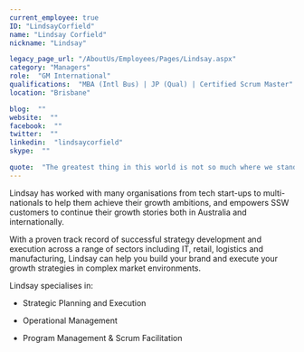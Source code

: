 ```yaml
---
current_employee: true
ID: "LindsayCorfield"
name: "Lindsay Corfield"
nickname: "Lindsay"

legacy_page_url: "/AboutUs/Employees/Pages/Lindsay.aspx"
category: "Managers"
role:  "GM International"
qualifications:  "MBA (Intl Bus) | JP (Qual) | Certified Scrum Master"
location: "Brisbane"

blog:  ""
website:  ""
facebook:  ""
twitter:  ""
linkedin:  "lindsaycorfield"
skype:  ""

quote:  "The greatest thing in this world is not so much where we stand as in what direction we are moving - Goethe"
---
```


Lindsay has worked with many organisations from tech start-ups to multi-nationals to help them achieve their growth ambitions, and empowers SSW customers to continue their growth stories both in Australia and internationally.  

With a proven track record of successful strategy development and execution across a range of sectors including IT, retail, logistics and manufacturing, Lindsay can help you build your brand and execute your growth strategies in complex market environments.  

Lindsay specialises in:  

 - Strategic Planning and Execution

 - Operational Management

 - Program Management & Scrum Facilitation